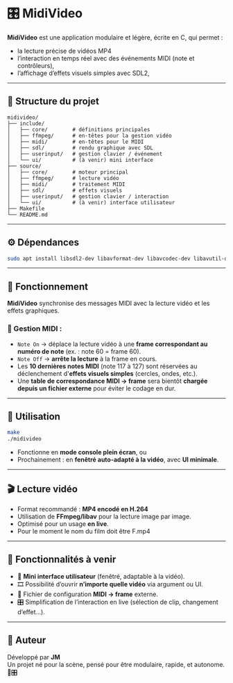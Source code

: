 # 🎛️ MidiVideo

**MidiVideo** est une application modulaire et légère, écrite en C, qui permet :

- la lecture précise de vidéos MP4
- l’interaction en temps réel avec des événements MIDI (note et contrôleurs),
- l’affichage d’effets visuels simples avec SDL2,

---

## 🧱 Structure du projet

```
midivideo/
├── include/
│   ├── core/        # définitions principales
│   ├── ffmpeg/      # en-têtes pour la gestion vidéo
│   ├── midi/        # en-têtes pour le MIDI
│   ├── sdl/         # rendu graphique avec SDL
│   ├── userinput/   # gestion clavier / événement
│   └── ui/          # (à venir) mini interface
├── source/
│   ├── core/        # moteur principal
│   ├── ffmpeg/      # lecture vidéo
│   ├── midi/        # traitement MIDI
│   ├── sdl/         # effets visuels
│   ├── userinput/   # gestion clavier / interaction
│   └── ui/          # (à venir) interface utilisateur
├── Makefile
└── README.md
```

---

## ⚙️ Dépendances

```bash
sudo apt install libsdl2-dev libavformat-dev libavcodec-dev libavutil-dev libportmidi-dev
```

---

## 🧠 Fonctionnement

**MidiVideo** synchronise des messages MIDI avec la lecture vidéo et les effets graphiques.

### 🎹 Gestion MIDI :

- `Note On` → déplace la lecture vidéo à une **frame correspondant au numéro de note** (ex. : note 60 = frame 60).
- `Note Off` → **arrête la lecture** à la frame en cours.
- Les **10 dernières notes MIDI** (note 117 à 127) sont réservées au déclenchement d'**effets visuels simples** (cercles, ondes, etc.).
- Une **table de correspondance MIDI → frame** sera bientôt **chargée depuis un fichier externe** pour éviter le codage en dur.

---

## 🚀 Utilisation

```bash
make
./midivideo
```

- Fonctionne en **mode console plein écran**, ou
- Prochainement : en **fenêtré auto-adapté à la vidéo**, avec **UI minimale**.

---

## 🎬 Lecture vidéo

- Format recommandé : **MP4 encodé en H.264**
- Utilisation de **FFmpeg/libav** pour la lecture image par image.
- Optimisé pour un usage **en live**.
- Pour le moment le nom du film doit être F.mp4
---

## 🔧 Fonctionnalités à venir

- 🔳 **Mini interface utilisateur** (fenêtré, adaptable à la vidéo).
- 🎞️ Possibilité d’ouvrir **n’importe quelle vidéo** via argument ou UI.
- 📄 Fichier de configuration **MIDI → frame** externe.
- 🎛️ Simplification de l’interaction en live (sélection de clip, changement d’effet...).

---

## 👤 Auteur

Développé par **JM**  
Un projet né pour la scène, pensé pour être modulaire, rapide, et autonome. 🎥🎛️
